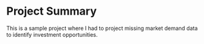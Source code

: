 # Project Summary

This is a sample project where I had to project missing market demand data to identify investment opportunities.
